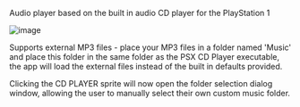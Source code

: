 Audio player based on the built in audio CD player for the PlayStation 1

![image](https://github.com/user-attachments/assets/9270bd9d-149a-439f-bf1b-3ddbb16b091b)

Supports external MP3 files - place your MP3 files in a folder named 'Music' and place this folder in the same folder as the PSX CD Player executable, the app will load the external files instead of the built in defaults provided.

Clicking the CD PLAYER sprite will now open the folder selection dialog window, allowing the user to manually select their own custom music folder.
